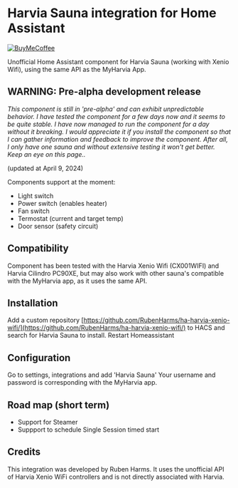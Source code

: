 # Harvia Sauna integration for Home Assistant

[![BuyMeCoffee][buymecoffeebadge]][buymecoffee]

Unofficial Home Assistant component for Harvia Sauna (working with Xenio Wifi), using the same API as the MyHarvia App.


## WARNING: Pre-alpha development release

*This component is still in 'pre-alpha' and can exhibit unpredictable behavior. I have tested the component for a few days now and it seems to be quite stable. I have now managed to run the component for a day without it breaking. I would appreciate it if you install the component so that I can gather information and feedback to improve the component. After all, I only have one sauna and without extensive testing it won't get better. Keep an eye on this page..* 

(updated at April 9, 2024)

Components support at the moment:

- Light switch
- Power switch (enables heater)
- Fan switch
- Termostat (current and target temp)
- Door sensor (safety circuit)

## Compatibility
Component has been tested with the Harvia Xenio Wifi (CX001WIFI) and Harvia Cilindro PC90XE, but may also work with other sauna's compatible with the MyHarvia app, as it uses the same API.

## Installation

Add a custom repository [https://github.com/RubenHarms/ha-harvia-xenio-wifi/](https://github.com/RubenHarms/ha-harvia-xenio-wifi/) to HACS and search for Harvia Sauna to install.
Restart Homeassistant 

## Configuration

Go to settings, integrations and add 'Harvia Sauna'
Your username and password is corresponding with the MyHarvia app.

<!-- ## Limitations

- You dont't get any message when the door of your sauna is open and you can't start the heater.  -->

<!--
## Known issues

- Connection interruption ensures that no new sauna updates are received as no 'reconnect' mechanism has yet been created for web sockets. You need to restart HA in order to reset the component. -->


## Road map (short term)

- Support for Steamer
- Suppport to schedule Single Session timed start

<!-- Please do! Open a Pull Request with your improvements. -->


## Credits

This integration was developed by Ruben Harms. It uses the unofficial API of Harvia Xenio WiFi controllers and is not directly associated with Harvia.

[home-assistant-harvia-sauna]: https://github.com/RubenHarms/ha-harvia-xenio-wifi
[buymecoffee]: https://www.buymeacoffee.com/rubenharms
[buymecoffeebadge]: https://www.buymeacoffee.com/assets/img/custom_images/orange_img.png
